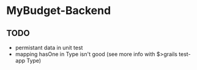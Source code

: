 # MyBudget-Backend


TODO
----

* permistant data in unit test
* mapping hasOne in Type isn't good (see more info with $>grails test-app Type)
